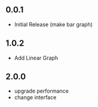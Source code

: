 ## 0.0.1

* Initial Release (make bar graph)

## 1.0.2

* Add Linear Graph 

## 2.0.0

* upgrade performance
* change interface
